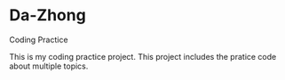 # Da-Zhong

Coding Practice 

This is my coding practice project. This project includes the pratice code about multiple topics.
